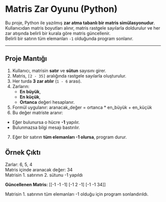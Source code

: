 #  Matris Zar Oyunu (Python)

Bu proje, Python ile yazılmış **zar atma tabanlı bir matris simülasyonudur**.  
Kullanıcıdan matris boyutları alınır, matris rastgele sayılarla doldurulur ve her zar atışında belirli bir kurala göre matris güncellenir.  
Belirli bir satırın tüm elemanları `-1` olduğunda program sonlanır.

---

##  Proje Mantığı

1. Kullanıcı, matrisin **satır** ve **sütun** sayısını girer.  
2. Matris, `[2 - 35]` aralığında rastgele sayılarla oluşturulur.  
3. Her turda **3 zar atılır** (`1 - 6` arası).  
4. Zarların:
   - **En büyük**,  
   - **En küçük**,  
   - **Ortanca** değeri hesaplanır.  
5. Formül uygulanır: aranacak_değer = ortanca * en_büyük + en_küçük
6.  Bu değer matriste aranır:
- Eğer bulunursa o hücre **-1** yapılır.  
- Bulunmazsa bilgi mesajı bastırılır.  
7. Eğer bir satırın **tüm elemanları -1 olursa**, program durur.

##  Örnek Çıktı

Zarlar: 6, 5, 4  
Matris içinde aranacak değer: 34  
Matrisin 1. satırının 2. sütunu -1 yapıldı  

**Güncellenen Matris:**
[[-1 -1 -1]
[-1 2 -1]
[-1 -1 34]]

Matrisin 1. satırının tüm elemanları -1 olduğu için program sonlandırıldı.


